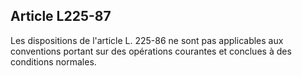 Article L225-87
----
Les dispositions de l'article L. 225-86 ne sont pas applicables aux conventions
portant sur des opérations courantes et conclues à des conditions normales.
